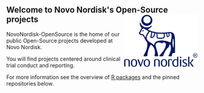 ## Welcome to Novo Nordisk's Open-Source projects  <img src="logo_nn.png" align="right" height="138"/>

NovoNordisk-OpenSource is the home of our public Open-Source projects developed at Novo Nordisk.

You will find projects centered around clinical trial conduct and reporting.

For more information see the overview of [R packages](https://novonordisk-opensource.github.io/R-packages/) and the pinned repositories below.
